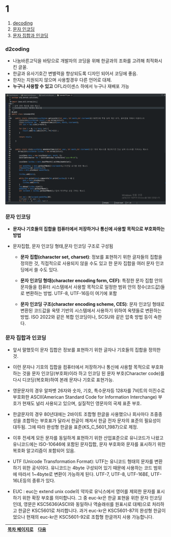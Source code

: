 
# 1

1. [decoding](#d2coding)
1. [문자 인코딩](#문자-인코딩)
1. [문자 집합과 인코딩](#문자-집합과-인코딩) 

### d2coding

- 나눔바른고딕을 바탕으로 개발자의 코딩을 위해 한글과의 조화를 고려해 최적화시킨 글꼴.
- 한글과 유사기호간 변별력을 향상되도록 디자인 되어서 코딩에 좋음.
- 한자는 지원되지 않으며 사용할경우 다른 언어로 대체.
- **누구나 사용할 수 있고** OFL라이센스 하에서 누구나 재배포 가능

![예시](./imgs/d2code예시.PNG)

### 문자 인코딩

- **문자나 기호들의 집합을 컴퓨터에서 저장하거나 통신에 사용할 목적으로 부호화하는 방법**

- 문자집합, 문자 인코딩 형태,문자 인코딩 구조로 구성됨
  + **문자 집합(character set, charset)**: 정보를 표현하기 위한 글자들의 집합을 정의한 것, 직접적으로 사용되지 않을 수도 있고 한 문자 집합을 여러 문자 인코딩에서 쓸 수도 있다.
  
  + **문자 인코딩 형태(character encoding form, CEF)**: 특정한 문자 집합 안의 문자들을 컴퓨터 시스템에서 사용할 목적으로 일정한 범위 안의 정수(코드값)들로 변환하는 방법. UTF-8, UTF-16등이 여기에 포함
  
  + **문자 인코딩 구조(character encoding scheme, CES)**: 문자 인코딩 형태로 변환된 코드값을 옥텟 기반의 시스템에서 사용하기 위하여 옥텟들로 변환하는 방법. ISO 2022와 같은 복합 인코딩이나, SCSU와 같은 압축 방법 등이 속한다.

### 문자 집합과 인코딩 


  - 앞서 말했듯이 문자 집합은 정보를 표현하기 위한 글자나 기호들의 집합을 정의한 것.
  
  - 이런 문자나 기호의 집합을 컴퓨터에서 저장하거나 통신에 사용할 목적으로 부호화 하는 것을 문자 인코딩(부호화)이라 하고 인코딩 된 문자 부호(Character code)를 다시 디코딩(복호화)하여 본래 문자나 기호로 표현가능.
  
  - 영문문자의 경우 알파벳 26자와 숫자, 기호, 특수문자등 128자를 7비트의 이진수로 부호화한 ASCII(American Standard Code for Information Interchange) 부호가 현재도 널리 사용되고 있으며, 실질적인 영문자의 국제 표준 부호.
  
  - 한글문자의 경우 80년대에는 2바이트 조합형 한글을 사용했으나 회사마다 초중종성을 조합하는 부호표가 달라서 한글이 깨져서 한글 전자 문자의 표준의 필요성이 대두됨. 그에 따라 완성형 한글을 표준(KS_C_5601_1987)으로 제정.
  
  - 이후 전세계 모든 문자를 동일하게 표현하기 위한 산업표준으로 유니코드가 나왔고 유니코드에는 ISO-10646에 포함된 문자집합, 문자 부호화와 문자를 표시하기 위한 복호화 알고리즘이 포함되어 있음.
  
  - UTF (Unicode Transformation Format):
UTF는 유니코드 형태의 문자를 변환하기 위한 공식이다. 유니코드는 4byte 구성되어 있기 때문에 사용하는 코드 범위에 따라서 1~4byte로 변환이 가능하게 된다. UTF-7, UTF-8, UTF-16BE, UTF-16LE등의 종류가 있다.

- EUC :
euc는 extend unix code의 약자로 유닉스에서 영어를 제외한 문자를 표시하기 위한 확장 부호를 의미합니다. 그 중 euc-kr은 한글 표현을 위한 문자 인코딩인데, 영문은 KSC5636(ASCII와 동일하나 역슬래쉬를 원표시로 대체)으로 처리하고 한글은 KSC5601로 처리합니다. 과거 euc-kr은 KSC5601-87의 완성형 한글이었으나 현재의 euc-kr은 KSC5601-92로 조합형 한글까지 사용 가능합니다.
  
[목차 페이지로](./00index.md) |[다음](./02.md)
----|----
  
  
  
